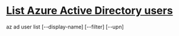 # **[List Azure Active Directory users](https://learn.microsoft.com/en-us/cli/azure/ad/user?view=azure-cli-latest#az-ad-user-list)**

az ad user list [--display-name]
                [--filter]
                [--upn]

```bash
```

